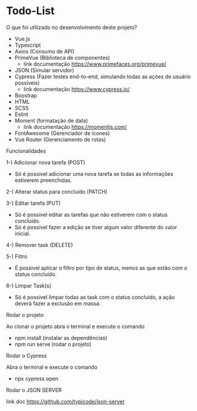 # Todo-List
O que foi utilizado no desenvolvimento deste projeto?

- Vue.js
- Typescript
- Axios (Consumo de API)
- PrimeVue (Biblioteca de componentes) 
  - link documentação https://www.primefaces.org/primevue/
- JSON (Simular servidor)
- Cypress (Fazer testes end-to-end, simulando todas as ações de usuário possíveis)
  - link documentação https://www.cypress.io/
- Boostrap
- HTML
- SCSS
- Eslint
- Moment (formatação de data)
  - link documentação https://momentjs.com/
- FontAwesome (Gerenciador de ícones)
- Vue Router (Gerenciamento de rotas)

Funcionalidades

1-) Adicionar nova tarefa (POST)
- Só é possível adicionar uma nova tarefa se todas as informações estiverem preenchidas.

2-) Alterar status para concluído (PATCH)

3-) Editar tarefa (PUT)
- Só é possível editar as tarefas que não estiverem com o status concluído.
- Só é possível fazer a edição se tiver algum valor diferente do valor inicial.

4-) Remover task (DELETE)

5-) Filtro
- É possivel aplicar o filtro por tipo de status, menos as que estão com o status concluído.

6-) Limpar Task(s)
- Só é possível limpar todas as task com o status concluído, a ação deverá fazer a exclusão em massa.


Rodar o projeto

Ao clonar o projeto abra o terminal e execute o comando
- npm install (instalar as dependências)
- npm run serve (rodar o projeto)

Rodar o Cypress

Abra o terminal e execute o comando
- npx cypress open

Rodar o JSON SERVER

link doc https://github.com/typicode/json-server


